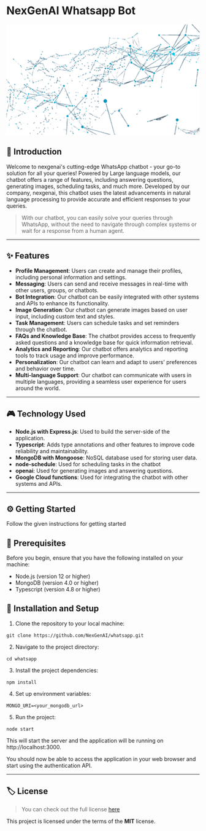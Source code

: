 # NexGenAI Whatsapp Bot

<img src="./public/README.png">

## 👋 Introduction

Welcome to nexgenai's cutting-edge WhatsApp chatbot - your go-to solution for all your queries! Powered by Large language models, our chatbot offers a range of features, including answering questions, generating images, scheduling tasks, and much more. Developed by our company, nexgenai, this chatbot uses the latest advancements in natural language processing to provide accurate and efficient responses to your queries. 

> With our chatbot, you can easily solve your queries through WhatsApp, without the need to navigate through complex systems or wait for a response from a human agent.

---

## ✨ Features

- **Profile Management**: Users can create and manage their profiles, including personal information and settings.
- **Messaging**: Users can send and receive messages in real-time with other users, groups, or chatbots.
- **Bot Integration**: Our chatbot can be easily integrated with other systems and APIs to enhance its functionality.
- **Image Generation**: Our chatbot can generate images based on user input, including custom text and styles.
- **Task Management**: Users can schedule tasks and set reminders through the chatbot.
- **FAQs and Knowledge Base**: The chatbot provides access to frequently asked questions and a knowledge base for quick information retrieval.
- **Analytics and Reporting**: Our chatbot offers analytics and reporting tools to track usage and improve performance.
- **Personalization**: Our chatbot can learn and adapt to users' preferences and behavior over time.
- **Multi-language Support**: Our chatbot can communicate with users in multiple languages, providing a seamless user experience for users around the world.

--- 

## 🎮 Technology Used

- **Node.js with Express.js**: Used to build the server-side of the application.
- **Typescript**: Adds type annotations and other features to improve code reliability and maintainability.
- **MongoDB with Mongoose**: NoSQL database used for storing user data.
- **node-schedule**: Used for scheduling tasks in the chatbot
- **openai**: Used for generating images and answering questions.
- **Google Cloud functions**: Used for integrating the chatbot with other systems and APIs.

---

## ⚙️ Getting Started

Follow the given instructions for getting started

##  📌 Prerequisites

Before you begin, ensure that you have the following installed on your machine:

- Node.js (version 12 or higher)
- MongoDB (version 4.0 or higher)
- Typescript (version 4.8 or higher)

## 📌 Installation and Setup

1. Clone the repository to your local machine:

```
git clone https://github.com/NexGenAI/whatsapp.git
```

2. Navigate to the project directory:

```
cd whatsapp
```

3. Install the project dependencies:

```
npm install
```

4. Set up environment variables:

```
MONGO_URI=<your_mongodb_url>
```

5. Run the project:

```
node start
```

This will start the server and the application will be running on http://localhost:3000.

You should now be able to access the application in your web browser and start using the authentication API.

---

## 🏷 License
>You can check out the full license [here](https://github.com/NexGenAI/whatsapp/blob/master/LICENSE)

This project is licensed under the terms of the **MIT** license.
